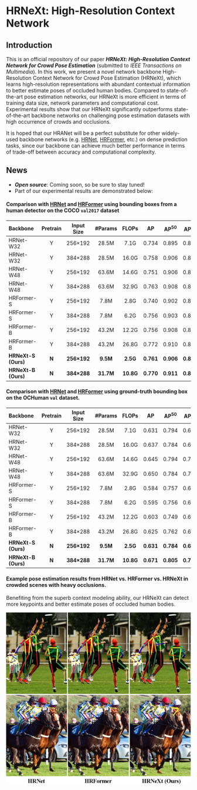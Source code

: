 # HRNeXt: High-Resolution Context Network

## Introduction
This is an official repository of our paper ***HRNeXt: High-Resolution Context Network for Crowd Pose Estimation*** (submitted to *IEEE Transactions on Multimedia*). In this work, we present a novel network backbone High-Resolution Context Network for Crowd Pose Estimation (HRNeXt), which learns high-resolution representations with abundant contextual information to better estimate poses of occluded human bodies. Compared to state-of-the-art pose estimation networks, our HRNeXt is more efficient in terms of training data size, network parameters and computational cost. Experimental results show that our HRNeXt significantly outperforms state-of-the-art backbone networks on challenging pose estimation datasets with high occurrence of crowds and occlusions.

It is hoped that our HRANet will be a perfect substitute for other widely-used backbone networks (e.g. [HRNet](https://github.com/HRNet/HRNet-Human-Pose-Estimation), [HRFormer](https://github.com/HRNet/HRFormer), etc.) on dense prediction tasks, since our backbone can achieve much better performance in terms of trade-off between accuracy and computational complexity.

## News

- ***Open source***: Coming soon, so be sure to stay tuned!
- Part of our experimental results are demonstrated below:

#### Comparison with [HRNet](https://github.com/HRNet/HRNet-Human-Pose-Estimation) and [HRFormer](https://github.com/HRNet/HRFormer) using bounding boxes from a human detector on the COCO `val2017` dataset

| Backbone | Pretrain | Input Size | #Params | FLOPs | AP | AP<sup>50</sup> | AP<sup>75</sup> | AP<sup>M</sup> | AP<sup>L</sup> | AR |
| :----------------- | :------: | :-----------: | :-----------: | :------: |:------: | :------: | :------: | :------: | :------: | ------------------ |
| HRNet-W32 | Y | 256×192 | 28.5M | 7.1G | 0.734 | 0.895 | 0.807 | 0.702 | 0.801 | 0.789 |
| HRNet-W32 | Y | 384×288 | 28.5M | 16.0G | 0.758 | 0.906 | 0.827 | 0.719 | 0.828 | 0.810 |
| HRNet-W48 | Y | 256×192 | 63.6M | 14.6G | 0.751 | 0.906 | 0.822 | 0.715 | 0.818 | 0.804 |
| HRNet-W48 | Y | 384×288 | 63.6M | 32.9G | 0.763 | 0.908 | 0.829 | 0.723 | 0.834 | 0.812 |
| HRFormer-S | Y | 256×192 | 7.8M | 2.8G | 0.740 | 0.902 | 0.812 | 0.704 | 0.807 | 0.794 |
| HRFormer-S | Y | 384×288 | 7.8M | 6.2G | 0.756 | 0.903 | 0.822 | 0.716 | 0.825 | 0.807 |
| HRFormer-B | Y | 256×192 | 43.2M | 12.2G | 0.756 | 0.908 | 0.828 | 0.717 | 0.826 | 0.808 |
| HRFormer-B | Y | 384×288 | 43.2M | 26.8G | 0.772 | 0.910 | 0.836 | 0.732 | 0.842 | 0.820 |
| **HRNeXt-S (Ours)** | **N** | **256×192** | **9.5M** | **2.5G** |**0.761** | **0.906** | **0.834** | **0.728** | **0.827** | **0.813** |
| **HRNeXt-B (Ours)** | **N** | **384×288** | **31.7M** | **10.8G** | **0.770** | **0.911** | **0.835** | **0.732** | **0.841** | **0.820** |

#### Comparison with [HRNet](https://github.com/HRNet/HRNet-Human-Pose-Estimation) and [HRFormer](https://github.com/HRNet/HRFormer) using ground-truth bounding box on the OCHuman `val` dataset.

| Backbone            | Pretrain | Input Size  |  #Params  |   FLOPs   |    AP     | AP<sup>50</sup> | AP<sup>75</sup> | AP<sup>M</sup> | AP<sup>L</sup> |    AR     |
| :------------------ | :------: | :---------: | :-------: | :-------: | :-------: | :-------------: | :-------------: | :------------: | :------------: | :-------: |
| HRNet-W32           |    Y     |   256×192   |   28.5M   |   7.1G    |   0.631   |      0.794      |      0.690      |     0.642      |     0.631      |   0.673   |
| HRNet-W32           |    Y     |   384×288   |   28.5M   |   16.0G   |   0.637   |      0.784      |      0.690      |     0.643      |     0.637      |   0.676   |
| HRNet-W48           |    Y     |   256×192   |   63.6M   |   14.6G   |   0.645   |      0.794      |      0.701      |     0.651      |     0.645      |   0.685   |
| HRNet-W48           |    Y     |   384×288   |   63.6M   |   32.9G   |   0.650   |      0.784      |      0.703      |     0.684      |     0.650      |   0.688   |
| HRFormer-S          |    Y     |   256×192   |   7.8M    |   2.8G    |   0.584   |      0.757      |      0.633      |     0.647      |     0.584      |   0.631   |
| HRFormer-S          |    Y     |   384×288   |   7.8M    |   6.2G    |   0.595   |      0.756      |      0.640      |     0.641      |     0.595      |   0.642   |
| HRFormer-B          |    Y     |   256×192   |   43.2M   |   12.2G   |   0.603   |      0.749      |      0.647      |     0.640      |     0.603      |   0.647   |
| HRFormer-B          |    Y     |   384×288   |   43.2M   |   26.8G   |   0.625   |      0.762      |      0.660      |     0.652      |     0.625      |   0.665   |
| **HRNeXt-S (Ours)** |  **N**   | **256×192** | **9.5M**  | **2.5G**  | **0.631** |    **0.784**    |    **0.681**    |   **0.648**    |   **0.631**    | **0.670** |
| **HRNeXt-B (Ours)** |  **N**   | **384×288** | **31.7M** | **10.8G** | **0.671** |    **0.805**    |    **0.716**    |   **0.706**    |   **0.672**    | **0.706** |

#### Example pose estimation results from HRNet vs. HRFormer vs. HRNeXt in crowded scenes with heavy occlusions. 

Benefiting from the superb context modeling ability, our HRNeXt can detect more keypoints and better estimate poses of occluded human bodies.

![pose_results](.\resources\pose_results.png)

